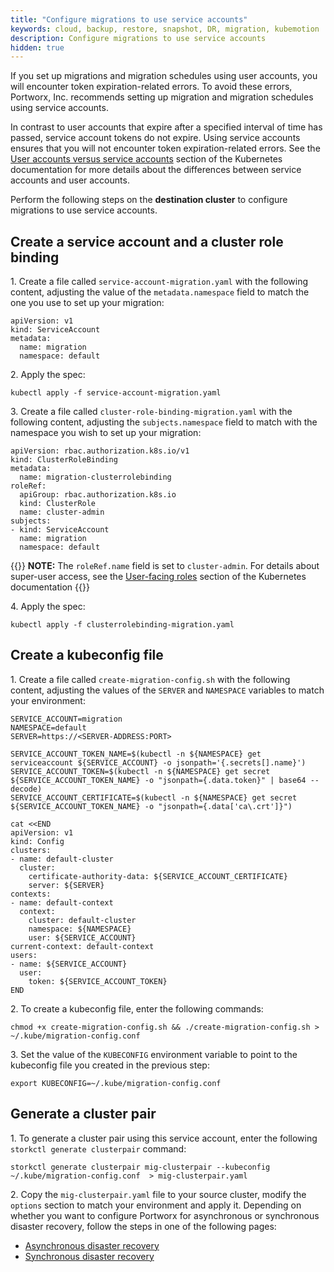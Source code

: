 ```yaml
---
title: "Configure migrations to use service accounts"
keywords: cloud, backup, restore, snapshot, DR, migration, kubemotion
description: Configure migrations to use service accounts
hidden: true
---
```


If you set up migrations and migration schedules using user accounts, you will encounter token expiration-related errors. To avoid these errors, Portworx, Inc. recommends setting up migration and migration schedules using service accounts.

In contrast to user accounts that expire after a specified interval of time has passed, service account tokens do not expire. Using service accounts ensures that you will not encounter token expiration-related errors. See the [User accounts versus service accounts](https://kubernetes.io/docs/reference/access-authn-authz/service-accounts-admin/#user-accounts-versus-service-accounts) section of the Kubernetes documentation for more details about the differences between service accounts and user accounts.

<!-- It would be better if we could be more specific, meaning that we should provide the text of the error message-->

Perform the following steps on the **destination cluster** to configure migrations to use service accounts.

## Create a service account and a cluster role binding

1\. Create a file called `service-account-migration.yaml` with the following content, adjusting the value of the `metadata.namespace` field to match the one you use to set up your migration:

```text
apiVersion: v1
kind: ServiceAccount
metadata:
  name: migration
  namespace: default
```

2\. Apply the spec:

```text
kubectl apply -f service-account-migration.yaml
```

3\. Create a file called `cluster-role-binding-migration.yaml` with the following content, adjusting the `subjects.namespace` field to match with the namespace you wish to set up your migration:

```text
apiVersion: rbac.authorization.k8s.io/v1
kind: ClusterRoleBinding
metadata:
  name: migration-clusterrolebinding
roleRef:
  apiGroup: rbac.authorization.k8s.io
  kind: ClusterRole
  name: cluster-admin
subjects:
- kind: ServiceAccount
  name: migration
  namespace: default
```

{{<info>}}
**NOTE:** The `roleRef.name` field is set to `cluster-admin`. For details about super-user access, see the [User-facing roles](https://kubernetes.io/docs/reference/access-authn-authz/rbac/#user-facing-roles) section of the Kubernetes documentation <!-- "This gives full control over all resources in the cluster and all namespaces". Is this considered a good practice?-->
{{</info>}}

4\. Apply the spec:

```
kubectl apply -f clusterrolebinding-migration.yaml
```

## Create a kubeconfig file

1\. Create a file called `create-migration-config.sh` with the following content, adjusting the values of the `SERVER` and `NAMESPACE` variables to match your environment:

```text
SERVICE_ACCOUNT=migration
NAMESPACE=default
SERVER=https://<SERVER-ADDRESS:PORT>

SERVICE_ACCOUNT_TOKEN_NAME=$(kubectl -n ${NAMESPACE} get serviceaccount ${SERVICE_ACCOUNT} -o jsonpath='{.secrets[].name}')
SERVICE_ACCOUNT_TOKEN=$(kubectl -n ${NAMESPACE} get secret ${SERVICE_ACCOUNT_TOKEN_NAME} -o "jsonpath={.data.token}" | base64 --decode)
SERVICE_ACCOUNT_CERTIFICATE=$(kubectl -n ${NAMESPACE} get secret ${SERVICE_ACCOUNT_TOKEN_NAME} -o "jsonpath={.data['ca\.crt']}")

cat <<END
apiVersion: v1
kind: Config
clusters:
- name: default-cluster
  cluster:
    certificate-authority-data: ${SERVICE_ACCOUNT_CERTIFICATE}
    server: ${SERVER}
contexts:
- name: default-context
  context:
    cluster: default-cluster
    namespace: ${NAMESPACE}
    user: ${SERVICE_ACCOUNT}
current-context: default-context
users:
- name: ${SERVICE_ACCOUNT}
  user:
    token: ${SERVICE_ACCOUNT_TOKEN}
END
```

2\. To create a kubeconfig file, enter the following commands:

```text
chmod +x create-migration-config.sh && ./create-migration-config.sh > ~/.kube/migration-config.conf
```

3\. Set the value of the `KUBECONFIG` environment variable to point to the kubeconfig file you created in the previous step:

```text
export KUBECONFIG=~/.kube/migration-config.conf
```

## Generate a cluster pair

1\. To generate a cluster pair using this service account, enter the following `storkctl generate clusterpair` command:

```text
storkctl generate clusterpair mig-clusterpair --kubeconfig ~/.kube/migration-config.conf  > mig-clusterpair.yaml
```

2\. Copy the `mig-clusterpair.yaml` file to your source cluster, modify the `options` section to match your environment and apply it. Depending on whether you want to configure Portworx for asynchronous or synchronous disaster recovery, follow the steps in one of the following pages:

- [Asynchronous disaster recovery](https://docs.portworx.com/portworx-install-with-kubernetes/disaster-recovery/async-dr/#enable-disaster-recovery-mode)
- [Synchronous disaster recovery](https://docs.portworx.com/portworx-install-with-kubernetes/disaster-recovery/px-metro/2-pair-clusters/#generate-a-clusterpair-on-the-destination-cluster)

